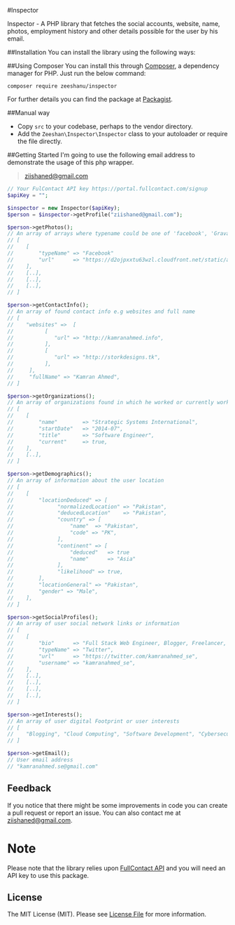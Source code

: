 #Inspector

Inspector - A PHP library that fetches the social accounts, website, name, photos, employment history and other details possible for the user by his email.

##Installation
You can install the library using the following ways:

##Using Composer
You can install this through <a href="http://getcomposer.org/">Composer</a>, a dependency manager for PHP. Just run the below command:

```
composer require zeeshanu/inspector
```

For further details you can find the package at <a href="https://packagist.org/packages/zeeshanu/inspector">Packagist</a>.

##Manual way
- Copy <code>src</code> to your codebase, perhaps to the vendor directory.
- Add the <code>Zeeshan\Inspector\Inspector</code> class to your autoloader or require the file directly.

##Getting Started
I'm going to use the following email address to demonstrate the usage of this php wrapper.

>ziishaned@gmail.com

```php
// Your FulContact API key https://portal.fullcontact.com/signup
$apiKey = "";

$inspector = new Inspector($apiKey);
$person = $inspector->getProfile("ziishaned@gmail.com");

$person->getPhotos();
// An array of arrays where typename could be one of 'facebook', 'Gravatar', 'Twitter' etc
// [
//    [
//        "typeName" => "Facebook"
//        "url"      => "https://d2ojpxxtu63wzl.cloudfront.net/static/a2dcfe7a0136f34ace8c8fd378557a96_ce4301d022a5423869916af01ad8c2c//                       e11f7638b11958db47b89bf4ef7369ab7",
//    ],
//    [..],
//    [..],
//    [..],
// ]

$person->getContactInfo();
// An array of found contact info e.g websites and full name
// [
//    "websites" =>  [
//          [
//             "url" => "http://kamranahmed.info",
//          ],
//          [
//             "url" => "http://storkdesigns.tk",
//          ],
//     ],
//     "fullName" => "Kamran Ahmed",
// ]

$person->getOrganizations();
// An array of organizations found in which he worked or currently working
// [
//    [
//    	  "name" 		=> "Strategic Systems International",
//        "startDate" 	=> "2014-07",
//        "title" 		=> "Software Engineer",
//        "current" 	=> true,               
//    ],
//	  [..],
// ]

$person->getDemographics();
// An array of information about the user location
// [
//    [
//    	  "locationDeduced"	=> [
//				"normalizedLocation" => "Pakistan",
//				"deducedLocation"    => "Pakistan",
//		  		"country" => [
//					"name" 	=> "Pakistan",
//               	"code" => "PK",
//		   		],
//		   		"continent" => [
//					"deduced" 	=> true
//              	"name" 		=> "Asia"
//		   		],
//		   		"likelihood" => true,
//		  ],
//		  "locationGeneral" => "Pakistan",
//        "gender" => "Male",               
//    ],
// ]

$person->getSocialProfiles();
// An array of user social network links or information
// [
//    [
//    	  "bio" 	 => "Full Stack Web Engineer, Blogger, Freelancer, IT Enthusiast, Open Source and Web Lover, PHP and Javascript Fanatic, http://t.co/8lHamq4FpE",
//        "typeName" => "Twitter",
//        "url"		 => "https://twitter.com/kamranahmed_se",
//        "username" => "kamranahmed_se",              
//    ],
//	  [..],
//	  [..],
//	  [..],
//	  [..],
// ]

$person->getInterests();
// An array of user digital Footprint or user interests
// [
//    "Blogging", "Cloud Computing", "Software Development", "Cybersecurity", "Hacking",
// ]

$person->getEmail();
// User email address
// "kamranahmed.se@gmail.com"
```

## Feedback
If you notice that there might be some improvements in code you can create a pull request or report an issue. You can also contact me at <a href="mailto:ziishaned@gmail.com">ziishaned@gmail.com</a>.

# Note
Please note that the library relies upon <a href="https://portal.fullcontact.com/signup">FullContact API</a> and you will need an API key to use this package.

## License
The MIT License (MIT). Please see [License File](LICENSE.md) for more information.
